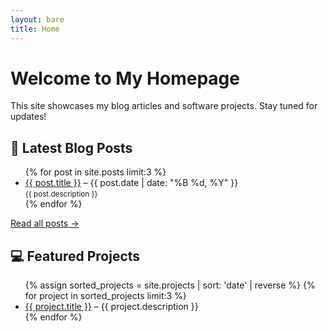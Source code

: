 ```yaml
---
layout: bare
title: Home
---
```


# Welcome to My Homepage

This site showcases my blog articles and software projects. Stay tuned for updates!

## 📝 Latest Blog Posts

<ul>
  {% for post in site.posts limit:3 %}
    <li>
      <a href="{{ post.url }}">{{ post.title }}</a> – {{ post.date | date: "%B %d, %Y" }}<br/>
      <small>{{ post.description }}</small>
    </li>
  {% endfor %}
</ul>
<p><a href="/blog">Read all posts →</a></p>

## 💻 Featured Projects
<ul>
  {% assign sorted_projects = site.projects | sort: 'date' | reverse %}
  {% for project in sorted_projects limit:3 %}
    <li>
      <a href="{{ project.url }}">{{ project.title }}</a> – {{ project.description }}
    </li>
  {% endfor %}
</ul>